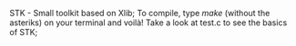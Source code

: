 STK - Small toolkit based on Xlib;
To compile, type *make* (without the asteriks) on your terminal and voilà!
Take a look at test.c to see the basics of STK;


